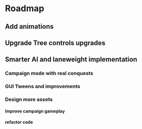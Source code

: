 # Roadmap

## Add animations

## Upgrade Tree controls upgrades

## Smarter AI and laneweight implementation

### Campaign mode with real conquests

### GUI Tweens and improvements

### Design more assets

#### Improve campaign gameplay

#### refactor code
